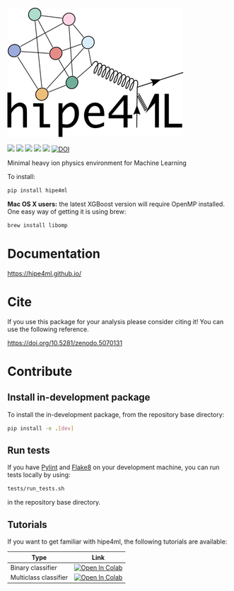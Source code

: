 ![hipe4ml](./logo.svg)

![](https://github.com/hipe4ml/hipe4ml/workflows/Test%20package/badge.svg)
![](https://sonarcloud.io/api/project_badges/measure?project=hipe4ml_hipe4ml&metric=alert_status)
![](https://img.shields.io/github/license/hipe4ml/hipe4ml)
[![](https://img.shields.io/pypi/pyversions/hipe4ml.svg?longCache=True)](https://pypi.org/project/hipe4ml/)
[![](https://img.shields.io/pypi/v/hipe4ml.svg?maxAge=3600)](https://pypi.org/project/hipe4ml/)
[![DOI](https://zenodo.org/badge/DOI/10.5281/zenodo.5070131.svg)](https://doi.org/10.5281/zenodo.5070131)

Minimal heavy ion physics environment for Machine Learning

To install:

```bash
pip install hipe4ml
```

**Mac OS X users:** the latest XGBoost version will require OpenMP installed. One easy way of getting it is using brew:

```bash
brew install libomp
```

# Documentation

<https://hipe4ml.github.io/>

# Cite

If you use this package for your analysis please consider citing it! You can use the following reference.

<https://doi.org/10.5281/zenodo.5070131>

# Contribute

## Install in-development package

To install the in-development package, from the repository base directory:

```bash
pip install -e .[dev]
```

## Run tests

If you have [Pylint](https://www.pylint.org/#install) and [Flake8](http://flake8.pycqa.org/en/latest/) on your development machine, you can run tests locally by using:

```bash
tests/run_tests.sh
```

in the repository base directory.

## Tutorials

If you want to get familiar with hipe4ml, the following tutorials are available:

| Type | Link |
| -------------- | ------------- |
| Binary classifier |  [![Open In Colab](https://colab.research.google.com/assets/colab-badge.svg)](https://colab.research.google.com/github/hipe4ml/hipe4ml/blob/master/tutorials/hipe4ml_tutorial_binary.ipynb) |
| Multiclass classifier |  [![Open In Colab](https://colab.research.google.com/assets/colab-badge.svg)](https://colab.research.google.com/github/hipe4ml/hipe4ml/blob/master/tutorials/hipe4ml_tutorial_multiclass.ipynb) |
